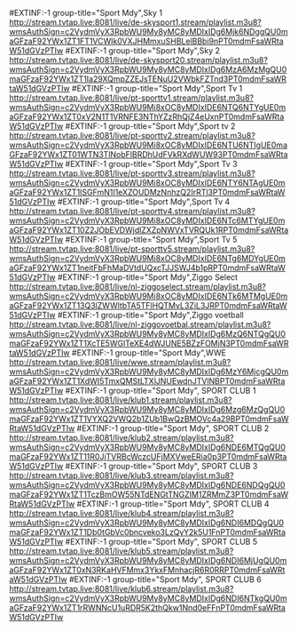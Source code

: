 #EXTINF:-1 group-title="Sport Mdy",Sky 1
http://stream.tvtap.live:8081/live/de-skysport1.stream/playlist.m3u8?wmsAuthSign=c2VydmVyX3RpbWU9My8yMC8yMDIxIDg6Mjk6NDggQU0maGFzaF92YWx1ZT1FT1VCWlk0VXJHMmxuSHBLelBBbi9nPT0mdmFsaWRtaW51dGVzPTIw
#EXTINF:-1 group-title="Sport Mdy",Sky 2
http://stream.tvtap.live:8081/live/de-skysport20.stream/playlist.m3u8?wmsAuthSign=c2VydmVyX3RpbWU9My8yMC8yMDIxIDg6MzA6MzMgQU0maGFzaF92YWx1ZT1Ia29XQmpZZEJsTENuU2VWbkFZTnd3PT0mdmFsaWRtaW51dGVzPTIw
#EXTINF:-1 group-title="Sport Mdy",Sport Tv 1
http://stream.tvtap.live:8081/live/pt-sporttv1.stream/playlist.m3u8?wmsAuthSign=c2VydmVyX3RpbWU9Mi8xOC8yMDIxIDE6NTQ6NTYgUE0maGFzaF92YWx1ZT0xV2N1T1VRNFE3NThYZzRhQjZ4eUxnPT0mdmFsaWRtaW51dGVzPTIw
#EXTINF:-1 group-title="Sport Mdy",Sport tv 2
http://stream.tvtap.live:8081/live/pt-sporttv2.stream/playlist.m3u8?wmsAuthSign=c2VydmVyX3RpbWU9Mi8xOC8yMDIxIDE6NTU6NTIgUE0maGFzaF92YWx1ZT01WTN3TlNobFlBRDhUdFVkRXdWUW93PT0mdmFsaWRtaW51dGVzPTIw
#EXTINF:-1 group-title="Sport Mdy",Sport Tv 3
http://stream.tvtap.live:8081/live/pt-sporttv3.stream/playlist.m3u8?wmsAuthSign=c2VydmVyX3RpbWU9Mi8xOC8yMDIxIDE6NTY6NTAgUE0maGFzaF92YWx1ZT1ISGFmN1I1eXZOUDMzNnhzQ2IrRTl3PT0mdmFsaWRtaW51dGVzPTIw
#EXTINF:-1 group-title="Sport Mdy",Sport Tv 4
http://stream.tvtap.live:8081/live/pt-sporttv4.stream/playlist.m3u8?wmsAuthSign=c2VydmVyX3RpbWU9Mi8xOC8yMDIxIDE6NTc6MTYgUE0maGFzaF92YWx1ZT10Z2JObEVDWjdlZXZpNWVxTVRQUk1RPT0mdmFsaWRtaW51dGVzPTIw
#EXTINF:-1 group-title="Sport Mdy",Sport Tv 5
http://stream.tvtap.live:8081/live/pt-sporttv5.stream/playlist.m3u8?wmsAuthSign=c2VydmVyX3RpbWU9Mi8xOC8yMDIxIDE6NTg6MDYgUE0maGFzaF92YWx1ZT1neitFbFhMaDVtdUQxcTJJSWJ4b1pRPT0mdmFsaWRtaW51dGVzPTIw
#EXTINF:-1 group-title="Sport Mdy",Ziggo Select
http://stream.tvtap.live:8081/live/nl-ziggoselect.stream/playlist.m3u8?wmsAuthSign=c2VydmVyX3RpbWU9Mi8xOC8yMDIxIDE6NTk6MTMgUE0maGFzaF92YWx1ZT13Q3lZWWltbTA5TFlHQTMvL3ZjL3JRPT0mdmFsaWRtaW51dGVzPTIw
#EXTINF:-1 group-title="Sport Mdy",Ziggo voetball
http://stream.tvtap.live:8081/live/nl-ziggovoetbal.stream/playlist.m3u8?wmsAuthSign=c2VydmVyX3RpbWU9My8yMC8yMDIxIDg6MzQ6NTQgQU0maGFzaF92YWx1ZT1XcTE5WGlTeXE4dWJUNE5BZzFOMjN3PT0mdmFsaWRtaW51dGVzPTIw
#EXTINF:-1 group-title="Sport Mdy",WWE
http://stream.tvtap.live:8081/live/wwe.stream/playlist.m3u8?wmsAuthSign=c2VydmVyX3RpbWU9My8yMC8yMDIxIDg6MzY6MjcgQU0maGFzaF92YWx1ZT1XdWI5TmxQMStLTXlJNUEwdnJTVlNBPT0mdmFsaWRtaW51dGVzPTIw
#EXTINF:-1 group-title="Sport Mdy", SPORT CLUB 1
http://stream.tvtap.live:8081/live/klub1.stream/playlist.m3u8?wmsAuthSign=c2VydmVyX3RpbWU9My8yMC8yMDIxIDg6Mzg6MzQgQU0maGFzaF92YWx1ZT1VYXQ2VWQ2b1ZUb1BwQzBMOVc4a29BPT0mdmFsaWRtaW51dGVzPTIw
#EXTINF:-1 group-title="Sport Mdy", SPORT CLUB 2
http://stream.tvtap.live:8081/live/klub2.stream/playlist.m3u8?wmsAuthSign=c2VydmVyX3RpbWU9My8yMC8yMDIxIDg6NDE6MTQgQU0maGFzaF92YWx1ZT11R0JjTVRBcWczcUFjMXVweERia0p3PT0mdmFsaWRtaW51dGVzPTIw
#EXTINF:-1 group-title="Sport Mdy", SPORT CLUB 3
http://stream.tvtap.live:8081/live/klub3.stream/playlist.m3u8?wmsAuthSign=c2VydmVyX3RpbWU9My8yMC8yMDIxIDg6NDE6NDQgQU0maGFzaF92YWx1ZT1TczBmOW55NTdENGtTNGZIM1ZRMmZ3PT0mdmFsaWRtaW51dGVzPTIw
#EXTINF:-1 group-title="Sport Mdy", SPORT CLUB 4
http://stream.tvtap.live:8081/live/klub4.stream/playlist.m3u8?wmsAuthSign=c2VydmVyX3RpbWU9My8yMC8yMDIxIDg6NDI6MDQgQU0maGFzaF92YWx1ZT1Db0tGbVc0bncveko3LzQyY2k5U1FnPT0mdmFsaWRtaW51dGVzPTIw
#EXTINF:-1 group-title="Sport Mdy", SPORT CLUB 5
http://stream.tvtap.live:8081/live/klub5.stream/playlist.m3u8?wmsAuthSign=c2VydmVyX3RpbWU9My8yMC8yMDIxIDg6NDI6MjUgQU0maGFzaF92YWx1ZT0xN3RKaHVFMmx3YkxFMnhacjR6R0RRPT0mdmFsaWRtaW51dGVzPTIw
#EXTINF:-1 group-title="Sport Mdy", SPORT CLUB 6
http://stream.tvtap.live:8081/live/klub6.stream/playlist.m3u8?wmsAuthSign=c2VydmVyX3RpbWU9My8yMC8yMDIxIDg6NDI6NTkgQU0maGFzaF92YWx1ZT1rRWNNcU1uRDR5K2thQkw1Nnd0eFFnPT0mdmFsaWRtaW51dGVzPTIw




